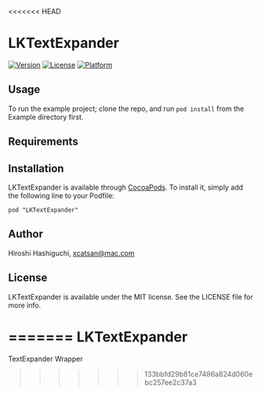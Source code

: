 <<<<<<< HEAD
# LKTextExpander

[![Version](https://img.shields.io/cocoapods/v/LKTextExpander.svg?style=flat)](http://cocoadocs.org/docsets/LKTextExpander)
[![License](https://img.shields.io/cocoapods/l/LKTextExpander.svg?style=flat)](http://cocoadocs.org/docsets/LKTextExpander)
[![Platform](https://img.shields.io/cocoapods/p/LKTextExpander.svg?style=flat)](http://cocoadocs.org/docsets/LKTextExpander)

## Usage

To run the example project; clone the repo, and run `pod install` from the Example directory first.

## Requirements

## Installation

LKTextExpander is available through [CocoaPods](http://cocoapods.org). To install
it, simply add the following line to your Podfile:

    pod "LKTextExpander"

## Author

Hiroshi Hashiguchi, xcatsan@mac.com

## License

LKTextExpander is available under the MIT license. See the LICENSE file for more info.

=======
LKTextExpander
==============

TextExpander Wrapper
>>>>>>> 133bbfd29b81ce7486a824d060ebc257ee2c37a3
